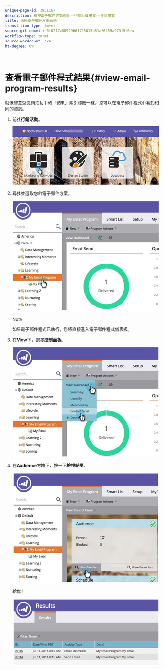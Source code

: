 ```yaml
---
unique-page-id: 2951167
description: 檢視電子郵件方案結果——行銷人員檔案——產品檔案
title: 檢視電子郵件方案結果
translation-type: tm+mt
source-git-commit: 0f0217a88929661798015b51a26259a973f9f6ea
workflow-type: tm+mt
source-wordcount: '76'
ht-degree: 0%

---
```



# 查看電子郵件程式結果{#view-email-program-results}

就像智慧型促銷活動中的「結果」索引標籤一樣，您可以在電子郵件程式中看到相同的資訊。

1. 前往&#x200B;**行銷活動**。

   ![](assets/login-marketing-activities-2.png)

1. 尋找並選取您的電子郵件方案。

   ![](assets/selectemailprogram3.jpg)

   >[!NOTE]
   >
   >如果電子郵件程式已執行，您將直接進入電子郵件程式儀表板。

1. 在&#x200B;**View**&#x200B;下，選擇&#x200B;**控制面板**。

   ![](assets/controlpanelview.jpg)

1. 在&#x200B;**Audience**&#x200B;方塊下，按一下&#x200B;**檢視結果**。

   ![](assets/audiencetile.jpg)

   給你！

   ![](assets/image2014-9-22-11-3a15-3a49.png)
